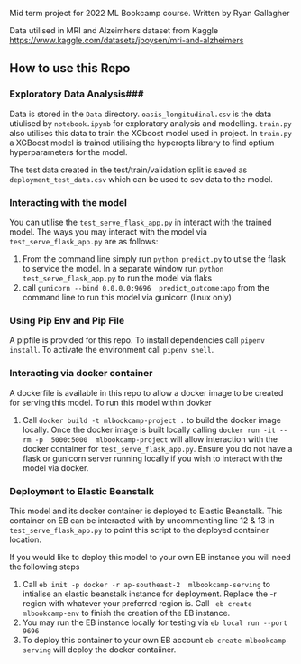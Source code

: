 Mid term project for 2022 ML Bookcamp course.
Written by Ryan Gallagher

Data utilised in MRI and Alzeimhers dataset from Kaggle
https://www.kaggle.com/datasets/jboysen/mri-and-alzheimers


## How to use this Repo ##

### Exploratory Data Analysis###
Data is stored in the `Data` directory. `oasis_longitudinal.csv` is the data utiulised by `notebook.ipynb` for exploratory analysis and modelling. `train.py` also utilises this data to train the XGboost model used in project.  In `train.py` a XGBoost model is trained utilising the hyperopts library to find optium hyperparameters for the model.

The test data created in the test/train/validation split is saved as `deployment_test_data.csv`  which can be used to sev data to the model.


### Interacting with the model ###

You can utilise the `test_serve_flask_app.py` in interact with the trained model. The ways you may interact with the model via `test_serve_flask_app.py` are as follows:
 1. From the command line simply run `python predict.py` to utise the flask to service the model. In a separate window run `python test_serve_flask_app.py` to run the model via flaks
 2.  call `gunicorn --bind 0.0.0.0:9696  predict_outcome:app` from the command line to run this model via gunicorn (linux only)
 
### Using Pip Env and Pip File ###
A pipfile is provided for this repo. To install dependencies call `pipenv install`. To activate the environment call `pipenv shell`. 


 ### Interacting via docker container ###

 A dockerfile is available in this repo to allow a docker image to be created for serving this model. To run this model within dovker
 1. Call `docker build -t mlbookcamp-project .` to build the docker image locally. Once the docker image is built locally calling `docker run -it --rm -p  5000:5000  mlbookcamp-project` will allow interaction with the docker container for  `test_serve_flask_app.py`. Ensure you do not have a flask or gunicorn server running locally if you wish to interact with the model via docker.

 ### Deployment to Elastic Beanstalk ###

 This model and its docker container is deployed to Elastic Beanstalk. This container on EB can be interacted with by uncommenting line 12 & 13 in `test_serve_flask_app.py` to point this script to the deployed container location.

 If you would like to deploy this model to your own EB instance you will need the following steps
 1. Call `eb init -p docker -r ap-southeast-2  mlbookcamp-serving` to intialise an elastic beanstalk instance for deployment. Replace the -r region with whatever your preferred region is.  Call ` eb create mlbookcamp-env` to finish the creation of the EB instance.
 2. You may run the EB instance locally for testing via `eb local run --port 9696`
 3. To deploy this container to your own EB account `eb create mlbookcamp-serving` will deploy the docker contaiiner.